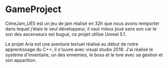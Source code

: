 # GameProject

CimeJam_UE5 est un jeu de jam réalisé en 32h que nous avons remporter dans lequel j'étais le seul développeur, il vaut mieux joué sans son car le son des ascenseurs est bugué, ce projet utilise Unreal 5.1.

Le projet Aria est une aventure textuel réalisé au début de notre apprentissage du C++, il s'ouvre avec visual studio 2019. J'ai réalisé le système d'inventaire, un des ennemies, le boss et le lore avec sa gestion et son apparition.

